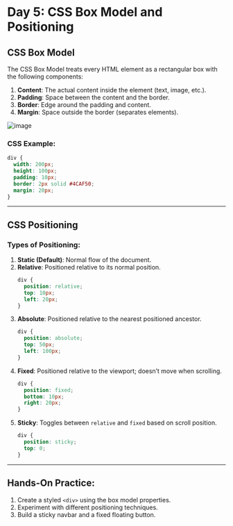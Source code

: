 
# Day 5: CSS Box Model and Positioning

## CSS Box Model
The CSS Box Model treats every HTML element as a rectangular box with the following components:

1. **Content**: The actual content inside the element (text, image, etc.).
2. **Padding**: Space between the content and the border.
3. **Border**: Edge around the padding and content.
4. **Margin**: Space outside the border (separates elements).

![image](https://github.com/user-attachments/assets/3c87c761-f535-4048-881e-149d343afa93)

### CSS Example:
```css
div {
  width: 200px;
  height: 100px;
  padding: 10px;
  border: 2px solid #4CAF50;
  margin: 20px;
}
```

---

## CSS Positioning

### Types of Positioning:
1. **Static (Default)**: Normal flow of the document.
2. **Relative**: Positioned relative to its normal position.
   ```css
   div {
     position: relative;
     top: 10px;
     left: 20px;
   }
   ```
3. **Absolute**: Positioned relative to the nearest positioned ancestor.
   ```css
   div {
     position: absolute;
     top: 50px;
     left: 100px;
   }
   ```
4. **Fixed**: Positioned relative to the viewport; doesn’t move when scrolling.
   ```css
   div {
     position: fixed;
     bottom: 10px;
     right: 20px;
   }
   ```
5. **Sticky**: Toggles between `relative` and `fixed` based on scroll position.
   ```css
   div {
     position: sticky;
     top: 0;
   }
   ```

---

## Hands-On Practice:
1. Create a styled `<div>` using the box model properties.
2. Experiment with different positioning techniques.
3. Build a sticky navbar and a fixed floating button.
